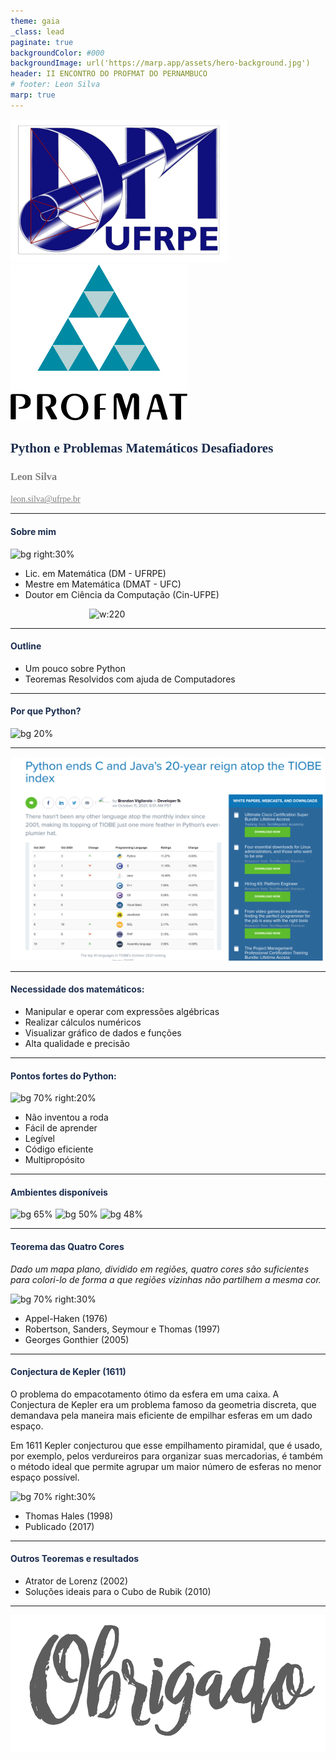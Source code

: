 ```yaml
---
theme: gaia
_class: lead
paginate: true
backgroundColor: #000
backgroundImage: url('https://marp.app/assets/hero-background.jpg')
header: II ENCONTRO DO PROFMAT DO PERNAMBUCO
# footer: Leon Silva
marp: true
---
```

<!-- https://marpit.marp.app/ -->
<style>
    :root {
         /* --color-background: #101010; !important; */ 
	 /* --color-foreground: #1b2d4f !important; */ 
    h1, h2, h3,a {
    font-family: IBM Plex Mono;
    
    }
    
}

header,
footer , a, h3 {
color:  #808080;
}
h1,  h2, h4 {
color: #1b2d4f;
}

</style>

![bg right:20% 100%](images/logo_dm.png)
![bg right:25% 75%](images/logo-profmat.png)


## Python e Problemas Matemáticos Desafiadores
### Leon Silva

leon.silva@ufrpe.br

---
#### Sobre mim
![bg right:30%](https://image.freepik.com/vetores-gratis/silhueta-com-icones-academicos_23-2147501095.jpg)

- Lic. em Matemática (DM - UFRPE)
- Mestre em Matemática (DMAT - UFC)
- Doutor em Ciência da Computação (Cin-UFPE)

&nbsp;&nbsp;&nbsp;&nbsp;&nbsp;&nbsp;&nbsp;&nbsp;&nbsp;&nbsp;&nbsp;&nbsp;&nbsp;&nbsp;&nbsp;&nbsp;&nbsp;&nbsp;&nbsp;&nbsp;&nbsp;&nbsp;&nbsp;&nbsp;&nbsp;&nbsp;&nbsp;&nbsp;&nbsp;&nbsp;&nbsp;&nbsp;![w:220](https://sagectu.com.br/img/elementos_de_computacao_matematica_com_sagemath.jpg)  

---
#### Outline
- Um pouco sobre Python 
- Teoremas Resolvidos com ajuda de Computadores

---
#### Por que Python?

![bg 20%](https://upload.wikimedia.org/wikipedia/commons/thumb/0/0a/Python.svg/2048px-Python.svg.png)

---
<!-- header: Primeira do Ranking TIOBE -->
![bg 70%](images/tiobe.png)

---

#### Necessidade dos matemáticos:
<!-- header: Por que Python? -->
 - Manipular e operar com expressões algébricas
 - Realizar cálculos numéricos
 - Visualizar gráfico de dados e funções
 - Alta qualidade e precisão
 
---

#### Pontos fortes do Python:
![bg 70% right:20%](https://upload.wikimedia.org/wikipedia/commons/thumb/0/0a/Python.svg/2048px-Python.svg.png)
<!-- header: Por que Python? -->
- Não inventou a roda
- Fácil de aprender
- Legível
- Código eficiente
- Multipropósito

---
<!-- header: Onde usar o Python? -->
#### Ambientes disponíveis 
![bg 65% ](https://upload.wikimedia.org/wikipedia/en/c/cd/Anaconda_Logo.png)
![bg 50% ](https://colab.research.google.com/img/colab_favicon_256px.png)
![bg 48% ](https://upload.wikimedia.org/wikipedia/en/7/72/CoCalc_Logo.png)

---

<!-- header: Teoremas provados com a ajuda de programas de computador -->
#### Teorema das Quatro Cores

_Dado um mapa plano, dividido em regiões, quatro cores são suficientes para colori-lo de forma a que regiões vizinhas não partilhem a mesma cor._
<!-- Inicialmente, esta prova não foi aceita por todos os matemáticos porque a prova assistida por computador era inviável para um humano verificar manualmente . [2]A prova ganhou ampla aceitação desde então, embora alguns céticos permaneçam. Não existe provas do teorema que não faça uso de computadores -->
![bg 70% right:30%](https://upload.wikimedia.org/wikipedia/commons/thumb/8/8a/Four_Colour_Map_Example.svg/800px-Four_Colour_Map_Example.svg.png)

- Appel-Haken (1976)
- Robertson, Sanders, Seymour e Thomas (1997)
-  Georges Gonthier (2005)
---

<!-- header: Teoremas provados com a ajuda de programas de computador -->
#### Conjectura de Kepler (1611)

 O problema do empacotamento ótimo da esfera em uma caixa. A Conjectura de Kepler era um problema famoso da geometria discreta, que demandava pela maneira mais eficiente de empilhar esferas em um dado espaço.

Em 1611 Kepler conjecturou que esse empilhamento piramidal, que é usado, por exemplo, pelos verdureiros para organizar suas mercadorias, é também o método ideal que permite agrupar um maior número de esferas no menor espaço possível. 

 <!-- https://muralcientifico.com/2017/06/19/publicado-artigo-que-prova-a-conjectura-de-kepler-problema-matematico-nao-resolvido-por-400-anos/ -->
 ![bg 70% right:30%](https://qph.cf2.quoracdn.net/main-qimg-4fba1bb72022709d89396c6097788d3c-lq)
 - Thomas Hales (1998)
 - Publicado (2017)
---

<!-- header: ? Teoremas provados com a ajuda de programas de computador -->
#### Outros Teoremas e resultados

- Atrator de Lorenz (2002)
- Soluções ideais para o Cubo de Rubik (2010)


---
<!-- header: Agradecimentos -->
![bg 65% ](images/thanks.png)


